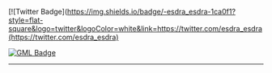 

[![Twitter Badge](https://img.shields.io/badge/-esdra_esdra-1ca0f1?style=flat-square&logo=twitter&logoColor=white&link=https://twitter.com/esdra_esdra(https://twitter.com/esdra_esdra)

[![GML Badge](https://img.shields.io/badge/-Game_Maker_Studio_2-198c29?style=flat-square&logo=gamemakerstudio2&logoColor=white)](html5)

-------------------------------------------------------------------------------------------------------------------------------------------------------------------------
